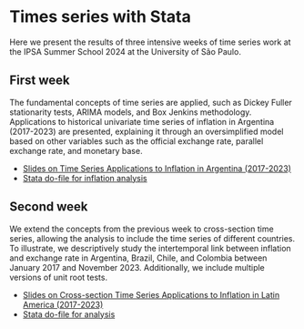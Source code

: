 # Times series with Stata

Here we present the results of three intensive weeks of time series work at the IPSA Summer School 2024 at the University of São Paulo.

## First week

The fundamental concepts of time series are applied, such as Dickey Fuller stationarity tests, ARIMA models, and Box Jenkins methodology. Applications to historical univariate time series of inflation in Argentina (2017-2023) are presented, explaining it through an oversimplified model based on other variables such as the official exchange rate, parallel exchange rate, and monetary base.

* [Slides on Time Series Applications to Inflation in Argentina (2017-2023)](https://github.com/ianbounos/Time-Series-with-Stata/blob/main/Week1_Time_series_Inflation__exchange_rate_and_monetary_base.pdf)
* [Stata do-file for inflation analysis](https://github.com/ianbounos/Time-Series-with-Stata/blob/main/Week1-Inflation-Bounos.do)

## Second week

We extend the concepts from the previous week to cross-section time series, allowing the analysis to include the time series of different countries. To illustrate, we descriptively study the intertemporal link between inflation and exchange rate in Argentina, Brazil, Chile, and Colombia between January 2017 and November 2023. Additionally, we include multiple versions of unit root tests.


* [Slides on Cross-section Time Series Applications to Inflation in Latin America (2017-2023)](https://github.com/ianbounos/Time-Series-with-Stata/blob/main/Week_2_Introduction_to_cross_section_time_series__Inflation_and_Exchange_Rate.pdf)
* [Stata do-file for analysis](https://github.com/ianbounos/Time-Series-with-Stata/blob/main/Week2_Cross-section_Times_Series_Inflation.do)
